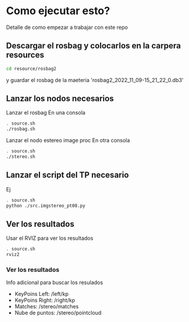 # Como ejecutar esto?

Detalle de como empezar a trabajar con este repo

## Descargar el rosbag y colocarlos en la carpera resources

```bash
cd resource/rosbag2
```

y guardar el rosbag de la maeteria 'rosbag2_2022_11_09-15_21_22_0.db3'

## Lanzar los nodos necesarios

Lanzar el rosbag
En una consola

```bash
. source.sh
./rosbag.sh
```

Lanzar el nodo estereo image proc
En otra consola

```bash
. source.sh
./stereo.sh
```

## Lanzar el script del TP necesario

Ej

```bash
. source.sh
python ./src.imgstereo_pt08.py
```

## Ver los resultados

Usar el RVIZ para ver los resultados

```bash
. source.sh
rviz2
```
### Ver los resultados

Info adicional para buscar los resulados
- KeyPoins Left: /left/kp
- KeyPoins Right: /right/kp
- Matches: /stereo/matches
- Nube de puntos: /stereo/pointcloud